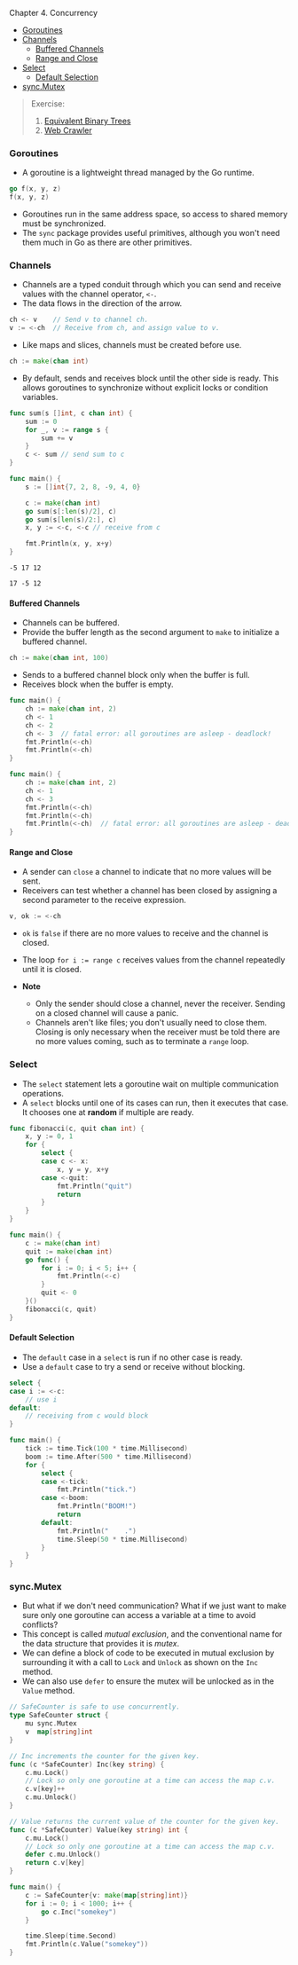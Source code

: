 Chapter 4. Concurrency

* [Goroutines](#goroutines)
* [Channels](#channels)
    * [Buffered Channels](#buffered-channels)
    * [Range and Close](#range-and-close)
* [Select](#select)
    * [Default Selection](#default-selection)
* [sync.Mutex](#syncmutex)

> Exercise:
> 1. [Equivalent Binary Trees](/4_Concurrency/equivalent_binary_trees.go)
> 2. [Web Crawler](/4_Concurrency/web_crawler.go)

### Goroutines

* A goroutine is a lightweight thread managed by the Go runtime.

```go
go f(x, y, z)
f(x, y, z)
```

* Goroutines run in the same address space, so access to shared memory must be synchronized.
* The `sync` package provides useful primitives, although you won't need them much in Go as there are other primitives.

### Channels

* Channels are a typed conduit through which you can send and receive values with the channel operator, `<-`.
* The data flows in the direction of the arrow.

```go
ch <- v    // Send v to channel ch.
v := <-ch  // Receive from ch, and assign value to v.
```

* Like maps and slices, channels must be created before use.

```go
ch := make(chan int)
```

* By default, sends and receives block until the other side is ready. This allows goroutines to synchronize without explicit locks or condition variables.

```go
func sum(s []int, c chan int) {
	sum := 0
	for _, v := range s {
		sum += v
	}
	c <- sum // send sum to c
}

func main() {
	s := []int{7, 2, 8, -9, 4, 0}

	c := make(chan int)
	go sum(s[:len(s)/2], c)
	go sum(s[len(s)/2:], c)
	x, y := <-c, <-c // receive from c

	fmt.Println(x, y, x+y)
}
```
```plain text
-5 17 12

17 -5 12
```

#### Buffered Channels

* Channels can be buffered.
* Provide the buffer length as the second argument to `make` to initialize a buffered channel.

```go
ch := make(chan int, 100)
```

* Sends to a buffered channel block only when the buffer is full.
* Receives block when the buffer is empty.

```go
func main() {
	ch := make(chan int, 2)
	ch <- 1
	ch <- 2
	ch <- 3  // fatal error: all goroutines are asleep - deadlock!
	fmt.Println(<-ch)
	fmt.Println(<-ch)
}

func main() {
	ch := make(chan int, 2)
	ch <- 1
	ch <- 3
	fmt.Println(<-ch)
	fmt.Println(<-ch)
	fmt.Println(<-ch)  // fatal error: all goroutines are asleep - deadlock!
}
```

#### Range and Close

* A sender can `close` a channel to indicate that no more values will be sent.
* Receivers can test whether a channel has been closed by assigning a second parameter to the receive expression.

```go
v, ok := <-ch
```

* `ok` is `false` if there are no more values to receive and the channel is closed.
* The loop `for i := range c` receives values from the channel repeatedly until it is closed.

* **Note**
    * Only the sender should close a channel, never the receiver. Sending on a closed channel will cause a panic.
    * Channels aren't like files; you don't usually need to close them. Closing is only necessary when the receiver must be told there are no more values coming, such as to terminate a `range` loop.

### Select

* The `select` statement lets a goroutine wait on multiple communication operations.
* A `select` blocks until one of its cases can run, then it executes that case. It chooses one at **random** if multiple are ready.

```go
func fibonacci(c, quit chan int) {
	x, y := 0, 1
	for {
		select {
		case c <- x:
			x, y = y, x+y
		case <-quit:
			fmt.Println("quit")
			return
		}
	}
}

func main() {
	c := make(chan int)
	quit := make(chan int)
	go func() {
		for i := 0; i < 5; i++ {
			fmt.Println(<-c)
		}
		quit <- 0
	}()
	fibonacci(c, quit)
}
```

#### Default Selection

* The `default` case in a `select` is run if no other case is ready.
* Use a `default` case to try a send or receive without blocking.

```go
select {
case i := <-c:
    // use i
default:
    // receiving from c would block
}
```

```go
func main() {
	tick := time.Tick(100 * time.Millisecond)
	boom := time.After(500 * time.Millisecond)
	for {
		select {
		case <-tick:
			fmt.Println("tick.")
		case <-boom:
			fmt.Println("BOOM!")
			return
		default:
			fmt.Println("    .")
			time.Sleep(50 * time.Millisecond)
		}
	}
}
```

### sync.Mutex

* But what if we don't need communication? What if we just want to make sure only one goroutine can access a variable at a time to avoid conflicts?
* This concept is called *mutual exclusion*, and the conventional name for the data structure that provides it is *mutex*.
* We can define a block of code to be executed in mutual exclusion by surrounding it with a call to `Lock` and `Unlock` as shown on the `Inc` method.
* We can also use `defer` to ensure the mutex will be unlocked as in the `Value` method.

```go
// SafeCounter is safe to use concurrently.
type SafeCounter struct {
	mu sync.Mutex
	v  map[string]int
}

// Inc increments the counter for the given key.
func (c *SafeCounter) Inc(key string) {
	c.mu.Lock()
	// Lock so only one goroutine at a time can access the map c.v.
	c.v[key]++
	c.mu.Unlock()
}

// Value returns the current value of the counter for the given key.
func (c *SafeCounter) Value(key string) int {
	c.mu.Lock()
	// Lock so only one goroutine at a time can access the map c.v.
	defer c.mu.Unlock()
	return c.v[key]
}

func main() {
	c := SafeCounter{v: make(map[string]int)}
	for i := 0; i < 1000; i++ {
		go c.Inc("somekey")
	}

	time.Sleep(time.Second)
	fmt.Println(c.Value("somekey"))
}
```